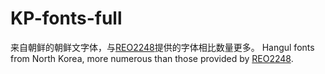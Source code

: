 # KP-fonts-full
来自朝鲜的朝鲜文字体，与[REO2248](https://github.com/REO2248/redstaros-fonts)提供的字体相比数量更多。
Hangul fonts from North Korea, more numerous than those provided by [REO2248](https://github.com/REO2248/redstaros-fonts).
